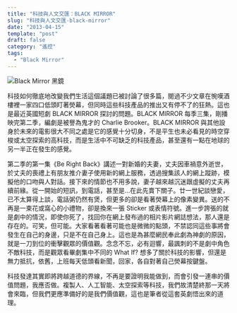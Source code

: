 ```yaml
---
title: "科技與人文交匯：BLACK MIRROR"
slug: "科技與人文交匯-black-mirror"
date: "2013-04-15"
template: "post"
draft: false
category: "遙控"
tags:
  - "Black Mirror"
---
```


![Black Mirror 黑鏡](media/blackmirror1x02_0001-1.jpg)

科技如何徹底地改變我們生活這個議題已被討論了很多篇，閱過不少文章在惋嘆酒樓裡一家四口低頭盯著熒幕，但同時這些科技產品的推出又有停不了的狂熱。這也是最近英國短劇 BLACK MIRROR 探討的問題。BLACK MIRROR 每季三集，剛播映完第二季，編劇是被譽為鬼才的 Charlie Brooker。BLACK MIRROR 與其他設身於未來的電影很大不同之處是它的感覺十分切身，不是平生也未必看見的時空穿梭或太空探索的高科技，而是生活中不可缺乏的科技產品，甚至還有一點在地球的另一半正在發生的感覺。

第二季的第一集《Be Right Back》講述一對新婚的夫妻，丈夫因車禍意外逝世，於丈夫的喪禮上有朋友推介妻子使用新的網上服務，透過搜集該人的網上蹤跡，模擬他的口吻與人對話。接下來的情節也不用多說，妻子越來越沉迷跟虛擬的丈夫再續前緣。從一開始的短訊，到電話，甚至是…在此先賣下關子。廿一世紀談戀愛，已不太算得上談，電話粥仍然有煲，但更多的卻是看著熒幕上的像素變異。送的不再是一束花或窩心的小禮物，卻是換來一張 Sticker 或表情符號。進一步誇張的就是劇中的情況，即使你死了，找回你在網上發布過的相片影片網誌想法，那人還是存在的。可笑，但可能。大家看著看著可能也是微微的點頭，不禁認同這些事將會發生在自己的身邊，只是不在自己身上。這也是為甚麼網民奉此劇為神劇的原因，就是一刀到位的衝擊觀眾的價值觀。念念不忘，必有迴響，最諷刺的不是劇中角色不敵科技，而是觀眾看畢劇集中不同的 What If? 想多了關於科技的影響，但還是無力抵抗，依舊，上班每天低頭看新聞，回家，各自對著自己熒幕按鍵盤。

科技發達其實即將跨越道德的界線，不再是要證明我能做到，而會引發一連串的價值問題，我應否做。複製人、人工智能、太空探索等科技，我們故清楚終那一天將會來臨，但我們更應準備好的是我們價值觀，這也是筆者從這套英劇悟出來的道理。

